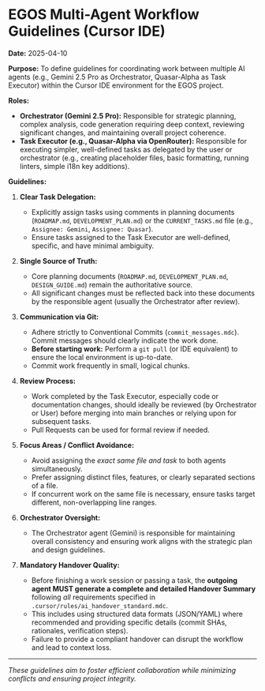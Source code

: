 # EGOS Multi-Agent Workflow Guidelines (Cursor IDE)

**Date:** 2025-04-10

**Purpose:** To define guidelines for coordinating work between multiple AI agents (e.g., Gemini 2.5 Pro as Orchestrator, Quasar-Alpha as Task Executor) within the Cursor IDE environment for the EGOS project.

**Roles:**

* **Orchestrator (Gemini 2.5 Pro):** Responsible for strategic planning, complex analysis, code generation requiring deep context, reviewing significant changes, and maintaining overall project coherence.
* **Task Executor (e.g., Quasar-Alpha via OpenRouter):** Responsible for executing simpler, well-defined tasks as delegated by the user or orchestrator (e.g., creating placeholder files, basic formatting, running linters, simple i18n key additions).

**Guidelines:**

1. **Clear Task Delegation:**
    * Explicitly assign tasks using comments in planning documents (`ROADMAP.md`, `DEVELOPMENT_PLAN.md`) or the `CURRENT_TASKS.md` file (e.g., `Assignee: Gemini`, `Assignee: Quasar`).
    * Ensure tasks assigned to the Task Executor are well-defined, specific, and have minimal ambiguity.

2. **Single Source of Truth:**
    * Core planning documents (`ROADMAP.md`, `DEVELOPMENT_PLAN.md`, `DESIGN_GUIDE.md`) remain the authoritative source.
    * All significant changes must be reflected back into these documents by the responsible agent (usually the Orchestrator after review).

3. **Communication via Git:**
    * Adhere strictly to Conventional Commits (`commit_messages.mdc`). Commit messages should clearly indicate the work done.
    * **Before starting work:** Perform a `git pull` (or IDE equivalent) to ensure the local environment is up-to-date.
    * Commit work frequently in small, logical chunks.

4. **Review Process:**
    * Work completed by the Task Executor, especially code or documentation changes, should ideally be reviewed (by Orchestrator or User) before merging into main branches or relying upon for subsequent tasks.
    * Pull Requests can be used for formal review if needed.

5. **Focus Areas / Conflict Avoidance:**
    * Avoid assigning the *exact same file and task* to both agents simultaneously.
    * Prefer assigning distinct files, features, or clearly separated sections of a file.
    * If concurrent work on the same file is necessary, ensure tasks target different, non-overlapping line ranges.

6. **Orchestrator Oversight:**
    * The Orchestrator agent (Gemini) is responsible for maintaining overall consistency and ensuring work aligns with the strategic plan and design guidelines.

7. **Mandatory Handover Quality:**
    * Before finishing a work session or passing a task, the **outgoing agent MUST generate a complete and detailed Handover Summary** following *all* requirements specified in `.cursor/rules/ai_handover_standard.mdc`.
    * This includes using structured data formats (JSON/YAML) where recommended and providing specific details (commit SHAs, rationales, verification steps).
    * Failure to provide a compliant handover can disrupt the workflow and lead to context loss.

---
*These guidelines aim to foster efficient collaboration while minimizing conflicts and ensuring project integrity.*
